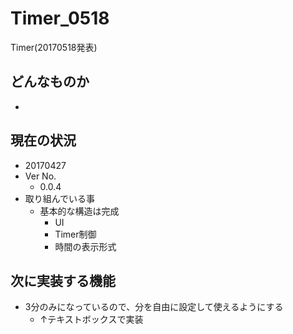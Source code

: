# Timer_0518
Timer(20170518発表)

## どんなものか
- 

## 現在の状況
- 20170427
- Ver No.
    - 0.0.4
- 取り組んでいる事
	- 基本的な構造は完成
		- UI
		- Timer制御
		- 時間の表示形式

## 次に実装する機能
- 3分のみになっているので、分を自由に設定して使えるようにする
	- ↑テキストボックスで実装